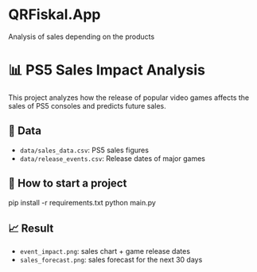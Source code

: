 # QRFiskal.App
Analysis of sales depending on the products

# 📊 PS5 Sales Impact Analysis

This project analyzes how the release of popular video games affects the sales of PS5 consoles and predicts future sales.

## 📁 Data

- `data/sales_data.csv`: PS5 sales figures
- `data/release_events.csv`: Release dates of major games

## 🚀 How to start a project

pip install -r requirements.txt
python main.py

## 📈 Result

- `event_impact.png`: sales chart + game release dates
- `sales_forecast.png`: sales forecast for the next 30 days
